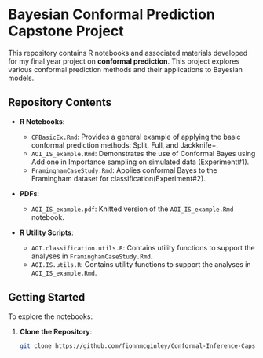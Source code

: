# Bayesian Conformal Prediction Capstone Project

This repository contains R notebooks and associated materials developed for my final year project on **conformal prediction**. 
This project explores various conformal prediction methods and their applications to Bayesian models.

## Repository Contents

- **R Notebooks**:
  - `CPBasicEx.Rmd`: Provides a general example of applying the basic conformal prediction methods: Split, Full, and Jackknife+.
  - `AOI_IS_example.Rmd`: Demonstrates the use of Conformal Bayes using Add one in Importance sampling on simulated data (Experiment#1).
  - `FraminghamCaseStudy.Rmd`: Applies conformal Bayes to the Framingham dataset for classification(Experiment#2).

- **PDFs**:
  - `AOI_IS_example.pdf`: Knitted version of the `AOI_IS_example.Rmd` notebook.

- **R Utility Scripts**:
  - `AOI.classification.utils.R`: Contains utility functions to support the analyses in `FraminghamCaseStudy.Rmd`.
  - `AOI.IS.utils.R`: Contains utility functions to support the analyses in `AOI_IS_example.Rmd`.

## Getting Started

To explore the notebooks:

1. **Clone the Repository**:

   ```bash
   git clone https://github.com/fionnmcginley/Conformal-Inference-Capstone-Project.git
